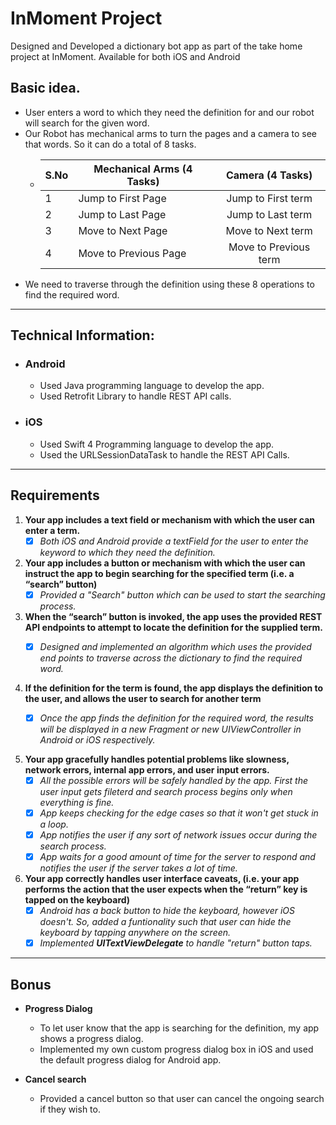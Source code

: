 # InMoment Project
Designed and Developed a dictionary bot app as part of the take home project at InMoment. Available for both iOS and Android


## Basic idea.
- User enters a word to which they need the definition for and our robot will search for the given word.
- Our Robot has mechanical arms to turn the pages and a camera to see that words. So it can do a total of 8 tasks.
  - | S.No | Mechanical Arms (4 Tasks)  | Camera (4 Tasks)      |
    |------|----------------------------|:---------------------:|
    |  1   |    Jump to First Page      | Jump to First term    |
    |  2   |    Jump to Last Page       | Jump to Last term     |
    |  3   |    Move to Next Page       | Move to Next term     |
    |  4   |    Move to Previous Page   | Move to Previous term |
 - We need to traverse through the definition using these 8 operations to find the required word.
    
------
## Technical Information:
  - ### Android
    - Used Java programming language to develop the app.
    - Used Retrofit Library to handle REST API calls.
    
  - ### iOS
    - Used Swift 4 Programming language to develop the app.
    - Used the URLSessionDataTask to handle the REST API Calls.
    
 ---
 
 ## Requirements
 1. **Your app includes a text field or mechanism with which the user can enter a term.**
    - [x] *Both iOS and Android provide a textField for the user to enter the keyword to 
    which they need the definition.*
 
2. **Your app includes a button or mechanism with which the user can instruct the app to 
begin searching for the specified term (i.e. a “search” button)**
    - [x] *Provided a "Search" button which can be used to start the searching process.*
    
3. **When the “search” button is invoked, the app uses the provided REST API endpoints 
to attempt to locate the definition for the supplied term.**
    - [x] *Designed and implemented an algorithm which uses the provided end points to traverse
    across the dictionary to find the required word.*


4. **If the definition for the term is found, the app displays the definition to the user,
and allows the user to search for another term**
    - [x] *Once the app finds the definition for the required word, the results will be displayed
    in a new Fragment or new UIViewController in Android or iOS respectively.*


5. **Your app gracefully handles potential problems like slowness, network errors, internal app 
errors, and user input errors.**
    - [x] *All the possible errors will be safely handled by the app. First the user input gets fileterd
    and search process begins only when everything is fine.* 
    - [x] *App keeps checking for the edge cases so that it won't get stuck in a loop.*
    - [x] *App notifies the user if any sort of network issues occur during the search process.*
    - [x] *App waits for a good amount of time for the server to respond and notifies the user if the server
    takes a lot of time.*
    
6. **Your app correctly handles user interface caveats, (i.e. your app performs the action that the user 
expects when the “return” key is tapped on the keyboard)**
    - [x] *Android has a back button to hide the keyboard, however iOS doesn't. So, added a funtionality such that
    user can hide the keyboard by tapping anywhere on the screen.*
    - [x] *Implemented **UITextViewDelegate** to handle "return" button taps.*
    
 ---   
## Bonus
-  **Progress Dialog**
    - To let user know that the app is searching for the definition, my app shows a progress dialog. 
    - Implemented my own custom progress dialog box in iOS and used the default progress dialog for Android app.
     
- **Cancel search**
  - Provided a cancel button so that user can cancel the ongoing search if they wish to.
    
